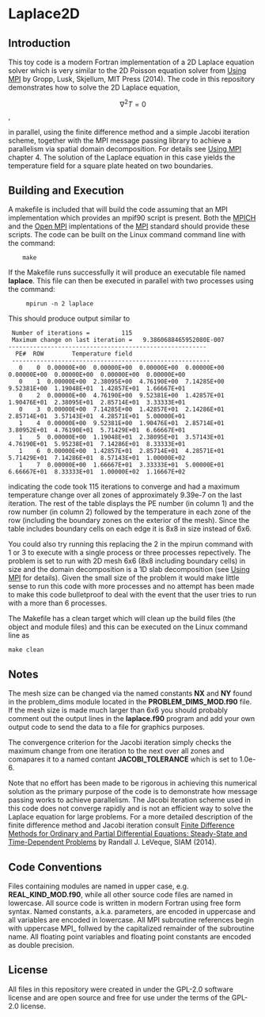 # Laplace2D

## Introduction
This toy code is a modern Fortran implementation of a 2D Laplace equation solver which is very similar 
to the 2D Poisson equation solver from [Using MPI](https://wgropp.cs.illinois.edu/usingmpiweb/) by Gropp, 
Lusk, Skjellum, MIT Press (2014). The code in this repository demonstrates  how to solve the 
2D Laplace equation,

$$\nabla^2 T = 0$$ ,

in parallel, using the finite difference method and a simple Jacobi iteration scheme, 
together with the MPI message passing library to achieve a parallelism via spatial domain decomposition.   For 
details see  [Using MPI](https://wgropp.cs.illinois.edu/usingmpiweb/) chapter 4.  The solution of the 
Laplace equation in this case yields the temperature field for a square plate heated on two boundaries.  

## Building and Execution
A makefile is included that will build the code assuming that an MPI implementation which 
provides an mpif90 script is present.    Both the [MPICH](https://www.mpich.org) and the
[Open MPI](https://www.open-mpi.org/) implentations of the [MPI](https://www.mpi-forum.org/) standard should 
provide these scripts.  The code can be built on the Linux command command line with the command: 

        make

If the Makefile runs successfully it will produce an executable file named **laplace**.   This file 
can then be executed in parallel with two processes using the command:

         mpirun -n 2 laplace

This should produce output similar to
```
 Number of iterations =         115
 Maximum change on last iteration =   9.3860688465952080E-007
--------------------------------------------------------
  PE#  ROW        Temperature field
 --------------------------------------------------------
   0    0  0.00000E+00  0.00000E+00  0.00000E+00  0.00000E+00  0.00000E+00  0.00000E+00  0.00000E+00  0.00000E+00
   0    1  0.00000E+00  2.38095E+00  4.76190E+00  7.14285E+00  9.52381E+00  1.19048E+01  1.42857E+01  1.66667E+01
   0    2  0.00000E+00  4.76190E+00  9.52381E+00  1.42857E+01  1.90476E+01  2.38095E+01  2.85714E+01  3.33333E+01
   0    3  0.00000E+00  7.14285E+00  1.42857E+01  2.14286E+01  2.85714E+01  3.57143E+01  4.28571E+01  5.00000E+01
   1    4  0.00000E+00  9.52381E+00  1.90476E+01  2.85714E+01  3.80952E+01  4.76190E+01  5.71429E+01  6.66667E+01
   1    5  0.00000E+00  1.19048E+01  2.38095E+01  3.57143E+01  4.76190E+01  5.95238E+01  7.14286E+01  8.33333E+01
   1    6  0.00000E+00  1.42857E+01  2.85714E+01  4.28571E+01  5.71429E+01  7.14286E+01  8.57143E+01  1.00000E+02
   1    7  0.00000E+00  1.66667E+01  3.33333E+01  5.00000E+01  6.66667E+01  8.33333E+01  1.00000E+02  1.16667E+02
```
indicating the code took 115 iterations to converge and had a maximum temperature change over 
all zones of approximately 9.39e-7 on the last iteration.   The rest of the table displays 
the PE number (in column 1) and the row number (in column 2) followed by the temperature in each 
zone of the row (including the boundary zones on the exterior of the mesh).   Since the table includes 
boundary cells on each edge it is 8x8 in size instead of 6x6.

You could also try running this replacing the 2 in the mpirun command with 1 or 3 to execute 
with a single process or three processes repectively. The problem is set to run with 2D 
mesh 6x6 (8x8 including boundary cells) in size and the domain decomposition is a 1D slab decomposition (see 
[Using MPI](https://wgropp.cs.illinois.edu/usingmpiweb/) for details).    Given the small size 
of the problem it would make little sense to run this code with more processes and no attempt has 
been made  to make this  code bulletproof to deal with the event that the user tries to run with 
a more than 6 processes.     

The Makefile has a clean target which will clean up the build files (the object and module files)
and this can be executed on the Linux command line as

    make clean

## Notes
The mesh size can be changed via the named constants **NX** and **NY** found in the problem_dims 
module located in the **PROBLEM_DIMS_MOD.f90** file.    If the mesh size is made much larger 
than 6x6 you should probably comment out the output lines in the **laplace.f90** program and add 
your own output code to send the data to a file for graphics purposes.

The convergence criterion for the Jacobi iteration simply checks the maximum change from one iteration
to the next over all zones and comapares it to a named contant **JACOBI_TOLERANCE** which is set to 1.0e-6.

Note that no effort has been made to be rigorous in achieving this numerical
solution as the primary purpose of the code is to demonstrate how message passing works to achieve 
parallelism.   The Jacobi iteration scheme used in this code does not converge rapidly and
is not an efficient way to solve the Laplace equation for large problems.   For a more detailed 
description of the finite difference method and Jacobi iteration consult 
[Finite Difference Methods for 
Ordinary and Partial Differential Equations: Steady-State and Time-Dependent Problems](https://faculty.washington.edu/rjl/fdmbook/) 
by Randall J. LeVeque, SIAM (2014).

## Code Conventions

Files containing modules are named in upper case, e.g. **REAL_KIND_MOD.f90**, while all other
source code files are named in lowercase.   All source code is written in modern Fortran
using free form syntax.     Named constants, a.k.a. parameters, are encoded in uppercase 
and all variables are encoded in lowercase.   All MPI subroutine references begin with
uppercase MPI_ follwed by the capitalized remainder of the subroutine name.   All 
floating point variables and floating point constants are encoded as double precision.

## License
  All files in this repository were created in under the GPL-2.0 software license and are open source 
  and free for use under the terms of the GPL-2.0 license.
  

